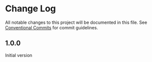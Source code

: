 # Change Log

All notable changes to this project will be documented in this file.
See [Conventional Commits](https://conventionalcommits.org) for commit guidelines.

## 1.0.0

Initial version

